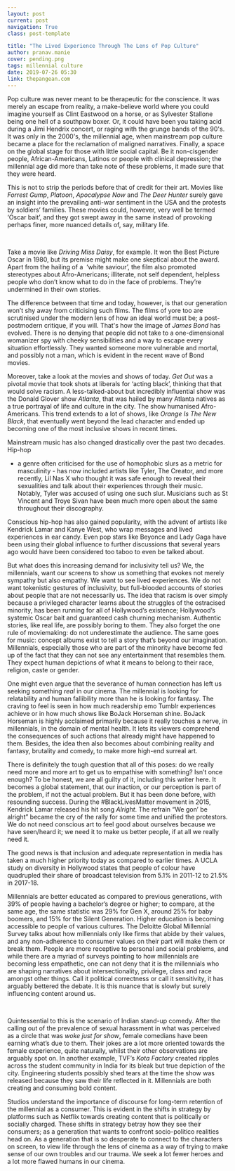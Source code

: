 ```yaml
---
layout: post
current: post
navigation: True
class: post-template

title: "The Lived Experience Through The Lens of Pop Culture"
author: pranav.manie
cover: pending.png
tags: millennial culture
date: 2019-07-26 05:30
link: thepangean.com
---
```

Pop culture was never meant to be therapeutic for the conscience. It was merely
an escape from reality, a make-believe world where you could imagine yourself as
Clint Eastwood on a horse, or as Sylvester Stallone being one hell of a southpaw
boxer. Or, it could have been you taking acid during a Jimi Hendrix concert, or
raging with the grunge bands of the 90's. It was only in the 2000's, the
millennial age, when mainstream pop culture became a place for the reclamation
of maligned narratives. Finally, a space on the global stage for those with
little social capital. Be it non-cisgender people, African-Americans, Latinos or
people with clinical depression; the millennial age did more than take note of
these problems, it made sure that they were heard.

This is not to strip the periods before that of credit for their art. Movies
like *Forrest Gump*, *Platoon*, *Apocalypse Now* and *The Deer Hunter* surely
gave an insight into the prevailing anti-war sentiment in the USA and the
protests by soldiers’ families. These movies could, however, very well be termed
‘Oscar bait’, and they got swept away in the same instead of provoking perhaps
finer, more nuanced details of, say, military life.

 

Take a movie like *Driving Miss Daisy*, for example. It won the Best Picture
Oscar in 1980, but its premise might make one skeptical about the award. Apart
from the hailing of a  ‘white saviour’, the film also promoted stereotypes about
Afro-Americans; illiterate, not self dependent, helpless people who don’t know
what to do in the face of problems. They’re undermined in their own stories.

The difference between that time and today, however, is that our generation
won’t shy away from criticising such films. The films of yore too are
scrutinised under the modern lens of how an ideal world must be; a
post-postmodern critique, if you will. That's how the image of *James Bond* has
evolved. There is no denying that people did not take to a one-dimensional
womanizer spy with cheeky sensibilities and a way to escape every situation
effortlessly. They wanted someone more vulnerable and mortal, and possibly not a
man, which is evident in the recent wave of Bond movies.

Moreover, take a look at the movies and shows of today. *Get Out* was a pivotal
movie that took shots at liberals for ‘acting black’, thinking that that would
solve racism. A less-talked-about but incredibly influential show was the Donald
Glover show *Atlanta*, that was hailed by many Atlanta natives as a true
portrayal of life and culture in the city. The show humanised Afro-Americans.
This trend extends to a lot of shows, like *Orange Is The New Black*, that
eventually went beyond the lead character and ended up becoming one of the most
inclusive shows in recent times.

Mainstream music has also changed drastically over the past two decades. Hip-hop
- a genre often criticised for the use of homophobic slurs as a metric for
masculinity - has now included artists like Tyler, The Creator, and more
recently, Lil Nas X who thought it was safe enough to reveal their sexualities
and talk about their experiences through their music. Notably, Tyler was accused
of using one such slur. Musicians such as St Vincent and Troye Sivan have been
much more open about the same throughout their discography.

Conscious hip-hop has also gained popularity, with the advent of artists like
Kendrick Lamar and Kanye West, who wrap messages and lived experiences in ear
candy. Even pop stars like Beyonce and Lady Gaga have been using their global
influence to further discussions that several years ago would have been
considered too taboo to even be talked about.

But what does this increasing demand for inclusivity tell us? We, the
millennials, want our screens to show us something that evokes not merely
sympathy but also empathy. We want to see lived experiences. We do not want
tokenistic gestures of inclusivity, but full-blooded accounts of stories about
people that are not necessarily us. The idea that racism is over simply because
a privileged character learns about the struggles of the ostracised minority,
has been running for all of Hollywood’s existence; Hollywood’s systemic Oscar
bait and guaranteed cash churning mechanism. Authentic stories, like real life,
are possibly boring to them. They also forget the one rule of moviemaking: do
not underestimate the audience. The same goes for music: concept albums exist to
tell a story that’s beyond our imagination. Millennials, especially those who
are part of the minority have become fed up of the fact that they can not see
any entertainment that resembles them. They expect human depictions of what it
means to belong to their race, religion, caste or gender.

One might even argue that the severance of human connection has left us seeking
something *real* in our cinema. The millennial is looking for relatability and
human fallibility more than he is looking for fantasy. The craving to feel is
seen in how much readership emo Tumblr experiences achieve or in how much shows
like BoJack Horseman shine. BoJack Horseman is highly acclaimed primarily
because it really touches a nerve, in millennials, in the domain of mental
health. It lets its viewers comprehend the consequences of such actions that
already might have happened to them. Besides, the idea then also becomes about
combining reality and fantasy, brutality and comedy, to make more high-end
surreal art.

There is definitely the tough question that all of this poses: do we really need
more and more art to get us to empathise with something? Isn’t once enough? To
be honest, we are all guilty of it, including this writer here. It becomes a
global statement, that our inaction, or our perception is part of the problem,
if not the actual problem. But it has been done before, with resounding success.
During the \#BlackLivesMatter movement in 2015, Kendrick Lamar released his hit
song *Alright*. The refrain “We gon’ be alright” became the cry of the rally for
some time and unified the protestors. We do not need conscious art to feel good
about ourselves because we have seen/heard it; we need it to make us better
people, if at all we really need it.

The good news is that inclusion and adequate representation in media has taken a
much higher priority today as compared to earlier times. A UCLA study on
diversity in Hollywood states that people of colour have quadrupled their share
of broadcast television from 5.1% in 2011-12 to 21.5% in 2017-18.

Millennials are better educated as compared to previous generations, with 39% of
people having a bachelor’s degree or higher; to compare, at the same age, the
same statistic was 29% for Gen X, around 25% for baby boomers, and 15% for the
Silent Generation. Higher education is becoming accessible to people of various
cultures. The Deloitte Global Millennial Survey talks about how millennials only
like firms that abide by their values, and any non-adherence to consumer values
on their part will make them or break them. People are more receptive to
personal and social problems, and while there are a myriad of surveys pointing
to how millennials are becoming less empathetic, one can not deny that it is the
millennials who are shaping narratives about intersectionality, privilege, class
and race amongst other things. Call it political correctness or call it
sensitivity, it has arguably bettered the debate. It is this nuance that is
slowly but surely influencing content around us.

 

Quintessential to this is the scenario of Indian stand-up comedy. After the
calling out of the prevalence of sexual harassment in what was perceived as a
circle that was *woke just for show*, female comedians have been earning what’s
due to them. Their jokes are a lot more oriented towards the female experience,
quite naturally, whilst their other observations are arguably spot on. In
another example, TVF’s *Kota Factory* created ripples across the student
community in India for its bleak but true depiction of the city. Engineering
students possibly shed tears at the time the show was released because they saw
their life reflected in it. Millennials are both creating and consuming bold
content.

Studios understand the importance of discourse for long-term retention of the
millennial as a consumer. This is evident in the shifts in strategy by platforms
such as Netflix towards creating content that is politically or socially
charged. These shifts in strategy betray how they see their consumers; as a
generation that wants to confront socio-politico realities head on. As a
generation that is so desperate to connect to the characters on screen, to view
life through the lens of cinema as a way of trying to make sense of our own
troubles and our trauma. We seek a lot fewer heroes and a lot more flawed humans
in our cinema.
